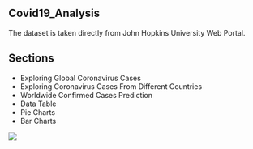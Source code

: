 ## Covid19_Analysis
The dataset is taken directly from John Hopkins University Web Portal.

## Sections
* Exploring Global Coronavirus Cases
* Exploring Coronavirus Cases From Different Countries
* Worldwide Confirmed Cases Prediction
* Data Table
* Pie Charts
* Bar Charts

![]('C:/Users/Arnav%20Phukan/Pictures/p1.PNG')
